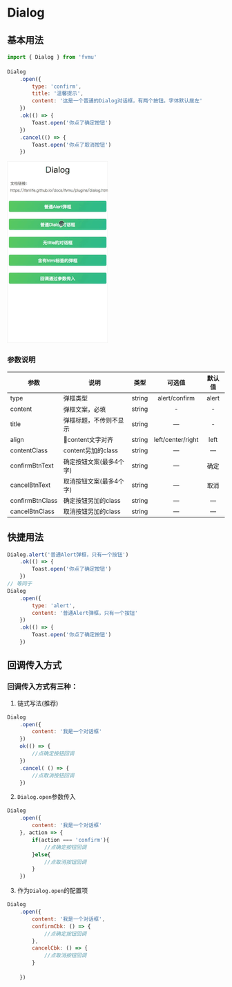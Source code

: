 # Dialog

## 基本用法

```javascript
import { Dialog } from 'fvmu'

Dialog
    .open({
        type: 'confirm',
        title: '温馨提示',
        content: '这是一个普通的Dialog对话框，有两个按钮。字体默认居左'
    })
    .ok(() => {
        Toast.open('你点了确定按钮')
    })
    .cancel(() => {
        Toast.open('你点了取消按钮')
    })
```

![dialog.open演示图](../demo/dialog.gif)

### 参数说明
参数 | 说明 | 类型 | 可选值 | 默认值 
-|-|-|:-:|:-:
type | 弹框类型 | string | alert/confirm | alert
content | 弹框文案，必填 | string | - | -
title | 弹框标题，不传则不显示 | string | — | -
align | content文字对齐 | string | left/center/right | left
contentClass | content另加的class | string | — | —
confirmBtnText | 确定按钮文案(最多4个字) | string | — | 确定
cancelBtnText | 取消按钮文案(最多4个字) | string | — | 取消
confirmBtnClass | 确定按钮另加的class | string | — | —
cancelBtnClass | 取消按钮另加的class | string | — | —

## 快捷用法

```javascript
Dialog.alert('普通Alert弹框，只有一个按钮')
    .ok(() => {
        Toast.open('你点了确定按钮')
    })
// 等同于
Dialog
    .open({
        type: 'alert',
        content: '普通Alert弹框，只有一个按钮'
    })
    .ok(() => {
        Toast.open('你点了确定按钮')
    })
```

## 回调传入方式

### 回调传入方式有三种：

1. 链式写法(推荐)

```javascript
Dialog
    .open({
        content: '我是一个对话框'
    })
    ok(() => {
        //点确定按钮回调
    })
    .cancel( () => {
        //点取消按钮回调
    })
```

2. `Dialog.open`参数传入

```javascript
Dialog
    .open({
        content: '我是一个对话框'
    }, action => {
        if(action === 'confirm'){
            //点确定按钮回调
        }else{
            //点取消按钮回调
        }
    })
```

3. 作为`Dialog.open`的配置项

```javascript
Dialog
    .open({
        content: '我是一个对话框',
        confirmCbk: () => {
            //点确定按钮回调
        },
        cancelCbk: () => {
            //点取消按钮回调
        }

    })
```